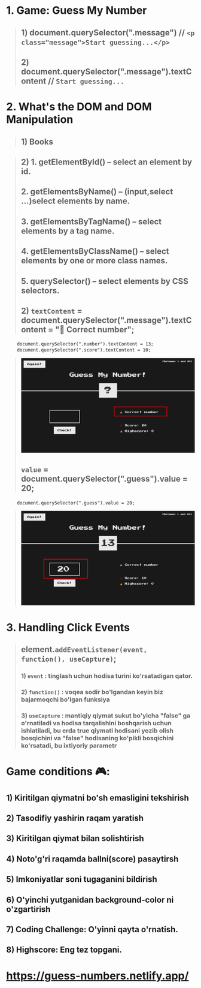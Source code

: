 # 1. Game: Guess My Number

> ## 1) document.querySelector(".message") // `<p class="message">Start guessing...</p>`
>
> ## 2) document.querySelector(".message").textContent // `Start guessing...`

# 2. What's the DOM and DOM Manipulation

> ## 1) Books

> ## 2) 1. getElementById() – select an element by id.
>
> ## 2. getElementsByName() – (input,select ...)select elements by name.
>
> ## 3. getElementsByTagName() – select elements by a tag name.
>
> ## 4. getElementsByClassName() – select elements by one or more class names.
>
> ## 5. querySelector() – select elements by CSS selectors.
>
> ## 2) `textContent` = document.querySelector(".message").textContent = "🎉 Correct number";

        document.querySelector(".number").textContent = 13;
        document.querySelector(".score").textContent = 10;

> ![alt text](/images/textContent.png)
>
> ## `value` = document.querySelector(".guess").value = 20;

        document.querySelector(".guess").value = 20;

> ![alt text](/images/value.png)

# 3. Handling Click Events

> ## element.`addEventListener(event, function(), useCapture)`;
>
> ### 1) `event` : tinglash uchun hodisa turini ko'rsatadigan qator.
>
> ### 2) `function()` : voqea sodir bo'lgandan keyin biz bajarmoqchi bo'lgan funksiya
>
> ### 3) `useCapture` : mantiqiy qiymat sukut bo'yicha "false" ga o'rnatiladi va hodisa tarqalishini boshqarish uchun ishlatiladi, bu erda true qiymati hodisani yozib olish bosqichini va "false" hodisaning ko'pikli bosqichini ko'rsatadi, bu ixtiyoriy parametr

# Game conditions 🎮:

## 1) Kiritilgan qiymatni bo'sh emasligini tekshirish

## 2) Tasodifiy yashirin raqam yaratish

## 3) Kiritilgan qiymat bilan solishtirish

## 4) Noto'g'ri raqamda ballni(score) pasaytirsh

## 5) Imkoniyatlar soni tugaganini bildirish

## 6) O'yinchi yutganidan background-color ni o'zgartirish

## 7) Coding Challenge: O'yinni qayta o'rnatish.

## 8) Highscore: Eng tez topgani.

# https://guess-numbers.netlify.app/
